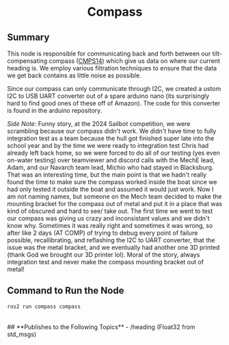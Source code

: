 # <p style="text-align: center;"> Compass </p>

## **Summary**
This node is responsible for communicating back and forth between our tilt-compensating compass ([CMPS14](https://www.robotshop.com/products/tilt-compensated-magnetic-compass-cmps14)) which give us data on where our current heading is. We employ various filtration techniques to ensure that the data we get back contains as little noise as possible.

Since our compass can only communicate through I2C, we created a ustom I2C to USB UART converter out of a spare arduino nano (its surprisingly hard to find good ones of these off of Amazon). The code for this converter is found in the arduino repository.


*Side Note*: Funny story, at the 2024 Sailbot competition, we were scrambling because our compass didn't work. We didn't have time to fully integration test as a team because the hull got finished super late into the school year and by the time we were ready to integration test Chris had already left back home, so we were forced to do all of our testing (yes even on-water testing) over teamviewer and discord calls with the MechE lead, Adam, and our Navarch team lead, Michio who had stayed in Blacksburg. That was an interesting time, but the main point is that we hadn't really found the time to make sure the compass worked inside the boat since we had only tested it outside the boat and assumed it would just work. Now I am not naming names, but someone on the Mech team decided to make the mounting bracket for the compass out of metal and put it in a place that was kind of obscured and hard to see/ take out. The first time we went to test our compass was giving us crazy and inconsistant values and we didn't know why. Sometimes it was really right and sometimes it was wrong, so after like 2 days (AT COMP) of trying to debug every point of failure possible, recallibrating, and reflashing the I2C to UART converter, that the issue was the metal bracket, and we eventually had another one 3D printed (thank God we brought our 3D printer lol). Moral of the story, always integration test and never make the compass mounting bracket out of metal!

## **Command to Run the Node**
``` sh
ros2 run compass compass
```

<br>
## **Publishes to the Following Topics**
- /heading (Float32 from std_msgs)
